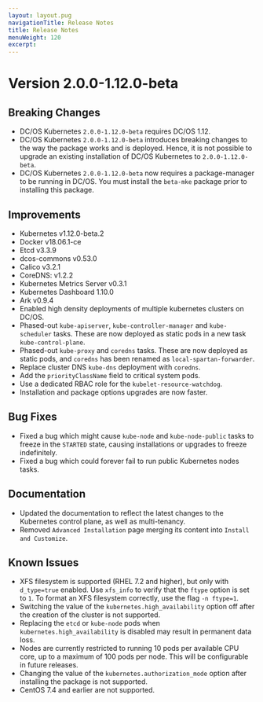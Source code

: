 ```yaml
---
layout: layout.pug
navigationTitle: Release Notes
title: Release Notes
menuWeight: 120
excerpt:
---
```


<!-- This source repo for this topic is https://github.com/mesosphere/dcos-kubernetes -->


# Version 2.0.0-1.12.0-beta

## Breaking Changes

* DC/OS Kubernetes `2.0.0-1.12.0-beta` requires DC/OS 1.12.
* DC/OS Kubernetes `2.0.0-1.12.0-beta` introduces breaking changes to the way the
  package works and is deployed. Hence, it is not possible to upgrade an
  existing installation of DC/OS Kubernetes to `2.0.0-1.12.0-beta`.
* DC/OS Kubernetes `2.0.0-1.12.0-beta` now requires a package-manager to be running in DC/OS. You must install the `beta-mke` package prior to installing this package.

## Improvements

* Kubernetes v1.12.0-beta.2
* Docker v18.06.1-ce
* Etcd v3.3.9
* dcos-commons v0.53.0
* Calico v3.2.1
* CoreDNS: v1.2.2
* Kubernetes Metrics Server v0.3.1
* Kubernetes Dashboard 1.10.0
* Ark v0.9.4
* Enabled high density deployments of multiple kubernetes clusters on DC/OS.
* Phased-out `kube-apiserver`, `kube-controller-manager` and `kube-scheduler` tasks. These are now deployed as static pods in a new task `kube-control-plane`.
* Phased-out `kube-proxy` and `coredns` tasks. These are now deployed as
  static pods, and `coredns` has been renamed as `local-spartan-forwarder`.
* Replace cluster DNS `kube-dns` deployment with `coredns`.
* Add the `priorityClassName` field to critical system pods.
* Use a dedicated RBAC role for the `kubelet-resource-watchdog`.
* Installation and package options upgrades are now faster.

## Bug Fixes

* Fixed a bug which might cause `kube-node` and `kube-node-public` tasks to
  freeze in the `STARTED` state, causing installations or upgrades to freeze
  indefinitely.
* Fixed a bug which could forever fail to run public Kubernetes nodes tasks.

## Documentation

* Updated the documentation to reflect the latest changes to the Kubernetes
  control plane, as well as multi-tenancy.
* Removed `Advanced Installation` page merging its content into `Install and Customize`.

## Known Issues

* XFS filesystem is supported (RHEL 7.2 and higher), but only with `d_type=true`
  enabled. Use `xfs_info` to verify that the `ftype` option is set to `1`.
  To format an XFS filesystem correctly, use the flag `-n ftype=1`.
* Switching the value of the `kubernetes.high_availability` option off after the
  creation of the cluster is not supported.
* Replacing the `etcd` or `kube-node` pods when `kubernetes.high_availability` is disabled
  may result in permanent data loss.
* Nodes are currently restricted to running 10 pods per available CPU core, up
  to a maximum of 100 pods per node. This will be configurable in future
  releases.
* Changing the value of the `kubernetes.authorization_mode` option after
  installing the package is not supported.
* CentOS 7.4 and earlier are not supported.
